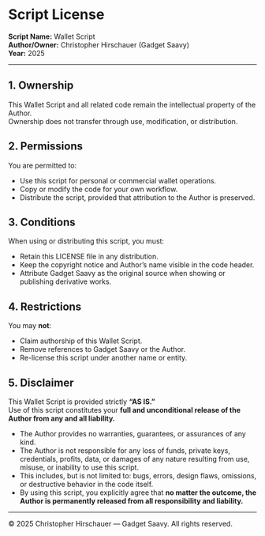 #   Script License

**Script Name:** Wallet Script  
**Author/Owner:** Christopher Hirschauer (Gadget Saavy)  
**Year:** 2025  

---

## 1. Ownership
This Wallet Script and all related code remain the intellectual property of the Author.  
Ownership does not transfer through use, modification, or distribution.  

## 2. Permissions
You are permitted to:  
- Use this script for personal or commercial wallet operations.  
- Copy or modify the code for your own workflow.  
- Distribute the script, provided that attribution to the Author is preserved.  

## 3. Conditions
When using or distributing this script, you must:  
- Retain this LICENSE file in any distribution.  
- Keep the copyright notice and Author’s name visible in the code header.  
- Attribute Gadget Saavy as the original source when showing or publishing derivative works.  

## 4. Restrictions
You may **not**:  
- Claim authorship of this Wallet Script.  
- Remove references to Gadget Saavy or the Author.  
- Re-license this script under another name or entity.  

## 5. Disclaimer
This Wallet Script is provided strictly **“AS IS.”**  
Use of this script constitutes your **full and unconditional release of the Author from any and all liability.**  

- The Author provides no warranties, guarantees, or assurances of any kind.  
- The Author is not responsible for any loss of funds, private keys, credentials, profits, data, or damages of any nature resulting from use, misuse, or inability to use this script.  
- This includes, but is not limited to: bugs, errors, design flaws, omissions, or destructive behavior in the code itself.  
- By using this script, you explicitly agree that **no matter the outcome, the Author is permanently released from all responsibility and liability.**  

---

© 2025 Christopher Hirschauer — Gadget Saavy. All rights reserved.
